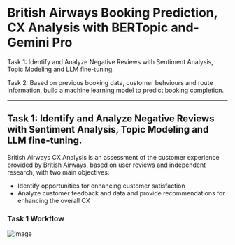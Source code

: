 # British Airways Booking Prediction, CX Analysis with BERTopic and-Gemini Pro
Task 1: Identify and Analyze Negative Reviews with Sentiment Analysis, Topic Modeling and LLM fine-tuning.

Task 2: Based on previous booking data, customer behviours and route information, build a machine learning model to predict booking completion. 

---
## Task 1: **Identify and Analyze Negative Reviews with Sentiment Analysis, Topic Modeling and LLM fine-tuning.**
British Airways CX Analysis is an assessment of the customer experience provided by British Airways, based on user reviews and independent research, with two main objectives:
- Identify opportunities for enhancing customer satisfaction
- Analyze customer feedback and data and provide recommendations for enhancing the overall CX

### Task 1 Workflow
![image](https://github.com/hantablack9/British-Airways-Booking-Prediction-CX-Analysis-with-BERTopic-and-Gemini-Pro/assets/101001907/464e1633-a858-4ff9-9ef2-3ca379a35e1b)


